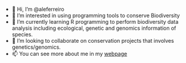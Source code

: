 - 👋 Hi, I’m @aleferreiro
- 👀 I’m interested in using programming tools to conserve Biodiversity
- 🌱 I’m currently learning R programming to perform biodiversity data analysis including ecological, genetic and genomics information of species. 
- 💞️ I’m looking to collaborate on conservation projects that involves genetics/genomics. 
- 📫 You can see more about me in my [webpage](https://aleferreiro.netlify.app/) 

<!---
aleferreiro/aleferreiro is a ✨ special ✨ repository because its `README.md` (this file) appears on your GitHub profile.
You can click the Preview link to take a look at your changes.
--->
